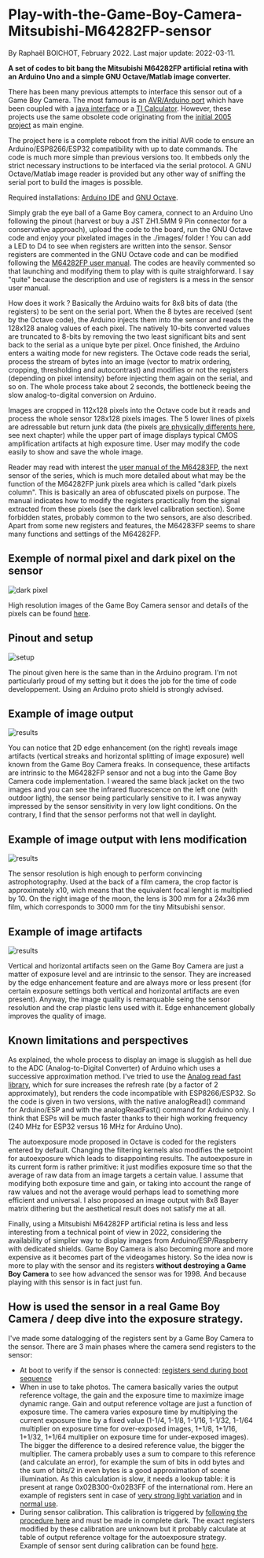 # Play-with-the-Game-Boy-Camera-Mitsubishi-M64282FP-sensor
By Raphaël BOICHOT, February 2022. Last major update: 2022-03-11.

**A set of codes to bit bang the Mitsubishi M64282FP artificial retina with an Arduino Uno and a simple GNU Octave/Matlab image converter.**

There has been many previous attempts to interface this sensor out of a Game Boy Camera. The most famous is an [AVR/Arduino port](https://github.com/shimniok/avr-gameboy-cam) which have been coupled with a [java interface](https://www.bot-thoughts.com/2010/04/gameboy-camera-prototyping.html) or a [TI Calculator](https://www.cemetech.net/projects/item.php?id=54). However, these projects use the same obsolete code originating from the [initial 2005 project](http://sophiateam.undrgnd.free.fr/microcontroller/camera/) as main engine.

The project here is a complete reboot from the initial AVR code to ensure an Arduino/ESP8266/ESP32 compatibility with up to date commands. The code is much more simple than previous versions too. It embbeds only the strict necessary instructions to be interfaced via the serial protocol. A GNU Octave/Matlab image reader is provided but any other way of sniffing the serial port to build the images is possible.

Required installations: [Arduino IDE](https://www.arduino.cc/en/software) and [GNU Octave](https://www.gnu.org/software/octave/index).

Simply grab the eye ball of a Game Boy camera, connect to an Arduino Uno following the pinout (harvest or buy a JST ZH1.5MM 9 Pin connector for a conservative approach), upload the code to the board, run the GNU Octave code and enjoy your pixelated images in the ./images/ folder ! You can add a LED to D4 to see when registers are written into the sensor. Sensor registers are commented in the GNU Octave code and can be modified following the [M64282FP user manual](https://github.com/Raphael-Boichot/Play-with-the-Game-Boy-Camera-Mitsubishi-M64282FP-sensor/blob/main/Additionnal%20informations/Mitsubishi%20Integrated%20Circuit%20M64282FP%20Image%20Sensor.pdf). The codes are heavily commented so that launching and modifying them to play with is quite straighforward. I say "quite" because the description and use of registers is a mess in the sensor user manual.

How does it work ? Basically the Arduino waits for 8x8 bits of data (the registers) to be sent on the serial port. When the 8 bytes are received (sent by the Octave code), the Arduino injects them into the sensor and reads the 128x128 analog values of each pixel. The natively 10-bits converted values are truncated to 8-bits by removing the two least significant bits and sent back to the serial as a unique byte per pixel. Once finished, the Arduino enters a waiting mode for new registers. The Octave code reads the serial, process the stream of bytes into an image (vector to matrix ordering, cropping, thresholding and autocontrast) and modifies or not the registers (depending on pixel intensity) before injecting them again on the serial, and so on. The whole process take about 2 seconds, the bottleneck beeing the slow analog-to-digital conversion on Arduino.

Images are cropped in 112x128 pixels into the Octave code but it reads and process the whole sensor 128x128 pixels images. The 5 lower lines of pixels are adressable but return junk data (the pixels [are physically differents here](https://github.com/Raphael-Boichot/Game-Boy-chips-decapping-project), see next chapter) while the upper part of image displays typical CMOS amplification artifacts at high exposure time. User may modify the code easily to show and save the whole image. 

Reader may read with interest the [user manual of the M64283FP](https://github.com/Raphael-Boichot/Play-with-the-Game-Boy-Camera-Mitsubishi-M64282FP-sensor/blob/main/Additionnal%20informations/Mitsubishi%20Integrated%20Circuit%20M64283FP%20Image%20Sensor.pdf), the next sensor of the series, which is much more detailed about what may be the function of the M64282FP junk pixels area which is called "dark pixels column". This is basically an area of obfuscated pixels on purpose. The manual indicates how to modify the registers practically from the signal extracted from these pixels (see the dark level calibration section). Some forbidden states, probably common to the two sensors, are also described. Apart from some new registers and features, the M64283FP seems to share many functions and settings of the M64282FP.

## Exemple of normal pixel and dark pixel on the sensor
![dark pixel](https://github.com/Raphael-Boichot/Play-with-the-Game-Boy-Camera-Mitsubishi-M64282FP-sensor/blob/main/Additionnal%20informations/Mitsubishi%20M64282FP_detail%20of%20light%20sensors.png)

High resolution images of the Game Boy Camera sensor and details of the pixels can be found [here](https://github.com/Raphael-Boichot/Game-Boy-chips-decapping-project).

## Pinout and setup
![setup](https://github.com/Raphael-Boichot/Play-with-the-Game-Boy-Camera-Mitsubishi-M64282FP-sensor/blob/main/Additionnal%20informations/setup.png)

The pinout given here is the same than in the Arduino program. I'm not particularly proud of my setting but it does the job for the time of code developpement. Using an Arduino proto shield is strongly advised.

## Example of image output
![results](https://github.com/Raphael-Boichot/Play-with-the-Game-Boy-Camera-Mitsubishi-M64282FP-sensor/blob/main/Additionnal%20informations/results.png)

You can notice that 2D edge enhancement (on the right) reveals image artifacts (vertical streaks and horizontal splitting of image exposure) well known from the Game Boy Camera freaks. In consequence, these artifacts are intrinsic to the M64282FP sensor and not a bug into the Game Boy Camera code implementation. I weared the same black jacket on the two images and you can see the infrared fluorescence on the left one (with outdoor ligth), the sensor being particularly sensitive to it. I was anyway impressed by the sensor sensitivity in very low light conditions. On the contrary, I find that the sensor performs not that well in daylight.

## Example of image output with lens modification
![results](https://github.com/Raphael-Boichot/Play-with-the-Game-Boy-Camera-Mitsubishi-M64282FP-sensor/blob/main/Additionnal%20informations/Examples.png)

The sensor resolution is high enough to perform convincing astrophotography. Used at the back of a film camera, the crop factor is approximately x10, wich means that the equivalent focal lenght is multiplied by 10. On the right image of the moon, the lens is 300 mm for a 24x36 mm film, which corresponds to 3000 mm for the tiny Mitsubishi sensor.

## Example of image artifacts
![results](https://github.com/Raphael-Boichot/Play-with-the-Game-Boy-Camera-Mitsubishi-M64282FP-sensor/blob/main/Additionnal%20informations/Artifacts.png)

Vertical and horizontal artifacts seen on the Game Boy Camera are just a matter of exposure level and are intrinsic to the sensor. They are increased by the edge enhancement feature and are always more or less present (for certain exposure settings both vertical and horizontal artifacts are even present). Anyway, the image quality is remarquable seing the sensor resolution and the crap plastic lens used with it. Edge enhancement globally improves the quality of image.

## Known limitations and perspectives
As explained, the whole process to display an image is sluggish as hell due to the ADC (Analog-to-Digital Converter) of Arduino which uses a successive approximation method. I've tried to use the [Analog read fast library](https://github.com/avandalen/avdweb_AnalogReadFast), which for sure increases the refresh rate (by a factor of 2 approximately), but renders the code incompatible with ESP8266/ESP32. So the code is given in two versions, with the native analogRead() command for Arduino/ESP and with the analogReadFast() command for Arduino only. I think that ESPs will be much faster thanks to their high working frequency (240 MHz for ESP32 versus 16 MHz for Arduino Uno).

The autoexposure mode proposed in Octave is coded for the registers entered by default. Changing the filtering kernels also modifies the setpoint for autoexposure which leads to disappointing results. The autoexposure in its current form is rather primitive: it just modifies exposure time so that the average of raw data from an image targets a certain value. I assume that modifying both exposure time and gain, or taking into account the range of raw values and not the average would perhaps lead to something more efficient and universal. I also proposed an image output with 8x8 Bayer matrix dithering but the aesthetical result does not satisfy me at all.

Finally, using a Mitsubishi M64282FP artificial retina is less and less interesting from a technical point of view in 2022, considering the availability of simplier way to display images from Arduino/ESP/Raspberry with dedicated shields. Game Boy Camera is also becoming more and more expensive as it becomes part of the videogames history. So the idea now is more to play with the sensor and its registers **without destroying a Game Boy Camera** to see how advanced the sensor was for 1998. And because playing with this sensor is in fact just fun.

## How is used the sensor in a real Game Boy Camera / deep dive into the exposure strategy.
I've made some datalogging of the registers sent by a Game Boy Camera to the sensor. There are 3 main phases where the camera send registers to the sensor:
- At boot to verify if the sensor is connected: [registers send during boot sequence](https://github.com/Raphael-Boichot/Play-with-the-Game-Boy-Camera-Mitsubishi-M64282FP-sensor/blob/main/Research%20on%20real%20Camera/Boot.xlsx)
- When in use to take photos. The camera basically varies the output reference voltage, the gain and the exposure time to maximize image dynamic range. Gain and output reference voltage are just a function of exposure time. The camera varies exposure time by multiplying the current exposure time by a fixed value (1-1/4, 1-1/8, 1-1/16, 1-1/32, 1-1/64 multiplier on exposure time for over-exposed images, 1+1/8, 1+1/16, 1+1/32, 1+1/64 multiplier on exposure time for under-exposed images). The bigger the difference to a desired reference value, the bigger the multiplier. The camera probably uses a sum to compare to this reference (and calculate an error), for example the sum of bits in odd bytes and the sum of bits/2 in even bytes is a good approximation of scene illumination. As this calculation is slow, it needs a lookup table: it is present at range 0x02B300-0x02B3FF of the international rom. Here an example of registers sent in case of [very strong light variation](https://github.com/Raphael-Boichot/Play-with-the-Game-Boy-Camera-Mitsubishi-M64282FP-sensor/blob/main/Research%20on%20real%20Camera/Violent_exposure_change.xlsx) and in [normal use](https://github.com/Raphael-Boichot/Play-with-the-Game-Boy-Camera-Mitsubishi-M64282FP-sensor/blob/main/Research%20on%20real%20Camera/Normal_use.xlsx).
- During sensor calibration. This calibration is triggered by [following the procedure here](https://github.com/Raphael-Boichot/Inject-pictures-in-your-Game-Boy-Camera-saves#part-3-calibrating-the-sensor) and must be made in complete dark. The exact registers modified by these calibration are unknown but it probably calculate at table of output reference voltage for the autoexposure strategy. Example of sensor sent during calibration can be found [here](https://github.com/Raphael-Boichot/Play-with-the-Game-Boy-Camera-Mitsubishi-M64282FP-sensor/blob/main/Research%20on%20real%20Camera/Factory_reset.xlsx).

